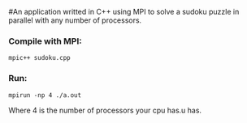 #An application writted in C++ using MPI to solve a sudoku puzzle in parallel with any number of processors.

### Compile with MPI:

`mpic++ sudoku.cpp`

### Run:

`mpirun -np 4 ./a.out`

Where 4 is the number of processors your cpu has.u has.